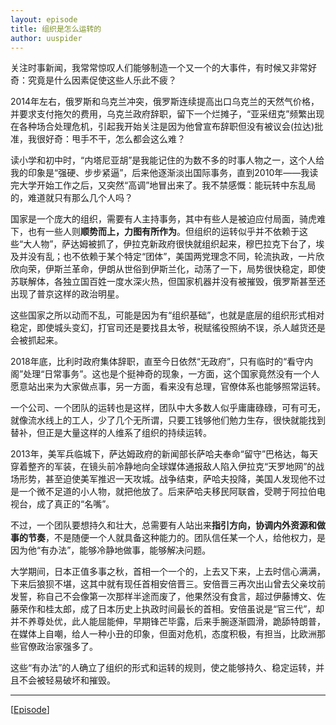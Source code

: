 ```yaml
---
layout: episode
title: 组织是怎么运转的
author: uuspider
---
```

关注时事新闻，我常常惊叹人们能够制造一个又一个的大事件，有时候又非常好奇：究竟是什么因素促使这些人乐此不疲？

2014年左右，俄罗斯和乌克兰冲突，俄罗斯连续提高出口乌克兰的天然气价格，并要求支付拖欠的费用，乌克兰政府辞职，留下一个烂摊子，“亚采纽克”频繁出现在各种场合处理危机，引起我开始关注是因为他曾宣布辞职但没有被议会(拉达)批准，我很好奇：甩手不干，怎么都会这么难？

读小学和初中时，“内塔尼亚胡”是我能记住的为数不多的时事人物之一，这个人给我的印象是“强硬、步步紧逼”，后来他逐渐淡出国际事务，直到2010年——我读完大学开始工作之后，又突然“高调”地冒出来了。我不禁感慨：能玩转中东乱局的，难道就只有那么几个人吗？

国家是一个庞大的组织，需要有人主持事务，其中有些人是被迫应付局面，骑虎难下，也有一些人则**顺势而上，力图有所作为**。但组织的运转似乎并不依赖于这些“大人物”，萨达姆被抓了，伊拉克新政府很快就组织起来，穆巴拉克下台了，埃及并没有乱；也不依赖于某个特定“团体”，美国两党理念不同，轮流执政，一片欣欣向荣，伊斯兰革命，伊朗从世俗到伊斯兰化，动荡了一下，局势很快稳定，即使苏联解体，各独立国百姓一度水深火热，但国家机器并没有被摧毁，俄罗斯甚至还出现了普京这样的政治明星。

这些国家之所以动而不乱，可能是因为有“组织基础”，也就是底层的组织形式相对稳定，即使城头变幻，打官司还是要找县太爷，税赋徭役照纳不误，杀人越货还是会被抓起来。

2018年底，比利时政府集体辞职，直至今日依然“无政府”，只有临时的“看守内阁”处理“日常事务”。这也是个挺神奇的现象，一方面，这个国家竟然没有一个人愿意站出来为大家做点事，另一方面，看来没有总理，官僚体系也能够照常运转。

一个公司、一个团队的运转也是这样，团队中大多数人似乎庸庸碌碌，可有可无，就像流水线上的工人，少了几个无所谓，只要工钱够他们勉力生存，很快就能找到替补，但正是大量这样的人维系了组织的持续运转。

2013年，美军兵临城下，萨达姆政府的新闻部长萨哈夫奉命“留守”巴格达，每天穿着整齐的军装，在镜头前冷静地向全球媒体通报敌人陷入伊拉克“天罗地网”的战场形势，甚至迫使美军推迟一天攻城。战争结束，萨哈夫投降，美国人发现他不过是一个微不足道的小人物，就把他放了。后来萨哈夫移民阿联酋，受聘于阿拉伯电视台，成了真正的“名嘴”。

不过，一个团队要想持久和壮大，总需要有人站出来**指引方向，协调内外资源和做事的节奏**，不是随便一个人就具备这种能力的。团队信任某一个人，给他权力，是因为他“有办法”，能够冷静地做事，能够解决问题。

大学期间，日本正值多事之秋，首相一个一个的，上去又下来，上去时信心满满，下来后狼狈不堪，这其中就有现任首相安倍晋三。安倍晋三再次出山曾去父亲坟前发誓，称自己不会像第一次那样半途而废了，他果然没有食言，超过伊藤博文、佐藤荣作和桂太郎，成了日本历史上执政时间最长的首相。安倍虽说是“官三代”，却并不养尊处优，此人能屈能伸，早期锋芒毕露，后来手腕逐渐圆滑，跪舔特朗普，在媒体上自嘲，给人一种小丑的印象，但面对危机，态度积极，有担当，比欧洲那些官僚政治家强多了。

这些“有办法”的人确立了组织的形式和运转的规则，使之能够持久、稳定运转，并且不会被轻易破坏和摧毁。

***

[[Episode][episode]]

[episode]:http://about.uuspider.com/2019/06/02/episodeindex.html
